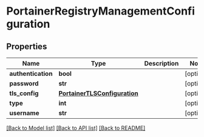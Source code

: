 # PortainerRegistryManagementConfiguration

## Properties
Name | Type | Description | Notes
------------ | ------------- | ------------- | -------------
**authentication** | **bool** |  | [optional] 
**password** | **str** |  | [optional] 
**tls_config** | [**PortainerTLSConfiguration**](PortainerTLSConfiguration.md) |  | [optional] 
**type** | **int** |  | [optional] 
**username** | **str** |  | [optional] 

[[Back to Model list]](../README.md#documentation-for-models) [[Back to API list]](../README.md#documentation-for-api-endpoints) [[Back to README]](../README.md)


